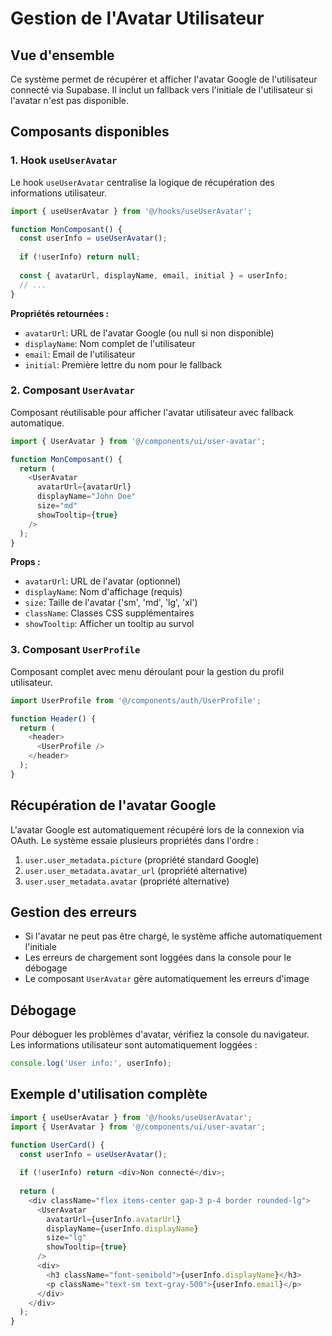 # Gestion de l'Avatar Utilisateur

## Vue d'ensemble

Ce système permet de récupérer et afficher l'avatar Google de l'utilisateur connecté via Supabase. Il inclut un fallback vers l'initiale de l'utilisateur si l'avatar n'est pas disponible.

## Composants disponibles

### 1. Hook `useUserAvatar`

Le hook `useUserAvatar` centralise la logique de récupération des informations utilisateur.

```typescript
import { useUserAvatar } from '@/hooks/useUserAvatar';

function MonComposant() {
  const userInfo = useUserAvatar();
  
  if (!userInfo) return null;
  
  const { avatarUrl, displayName, email, initial } = userInfo;
  // ...
}
```

**Propriétés retournées :**
- `avatarUrl`: URL de l'avatar Google (ou null si non disponible)
- `displayName`: Nom complet de l'utilisateur
- `email`: Email de l'utilisateur
- `initial`: Première lettre du nom pour le fallback

### 2. Composant `UserAvatar`

Composant réutilisable pour afficher l'avatar utilisateur avec fallback automatique.

```typescript
import { UserAvatar } from '@/components/ui/user-avatar';

function MonComposant() {
  return (
    <UserAvatar 
      avatarUrl={avatarUrl}
      displayName="John Doe"
      size="md"
      showTooltip={true}
    />
  );
}
```

**Props :**
- `avatarUrl`: URL de l'avatar (optionnel)
- `displayName`: Nom d'affichage (requis)
- `size`: Taille de l'avatar ('sm', 'md', 'lg', 'xl')
- `className`: Classes CSS supplémentaires
- `showTooltip`: Afficher un tooltip au survol

### 3. Composant `UserProfile`

Composant complet avec menu déroulant pour la gestion du profil utilisateur.

```typescript
import UserProfile from '@/components/auth/UserProfile';

function Header() {
  return (
    <header>
      <UserProfile />
    </header>
  );
}
```

## Récupération de l'avatar Google

L'avatar Google est automatiquement récupéré lors de la connexion via OAuth. Le système essaie plusieurs propriétés dans l'ordre :

1. `user.user_metadata.picture` (propriété standard Google)
2. `user.user_metadata.avatar_url` (propriété alternative)
3. `user.user_metadata.avatar` (propriété alternative)

## Gestion des erreurs

- Si l'avatar ne peut pas être chargé, le système affiche automatiquement l'initiale
- Les erreurs de chargement sont loggées dans la console pour le débogage
- Le composant `UserAvatar` gère automatiquement les erreurs d'image

## Débogage

Pour déboguer les problèmes d'avatar, vérifiez la console du navigateur. Les informations utilisateur sont automatiquement loggées :

```javascript
console.log('User info:', userInfo);
```

## Exemple d'utilisation complète

```typescript
import { useUserAvatar } from '@/hooks/useUserAvatar';
import { UserAvatar } from '@/components/ui/user-avatar';

function UserCard() {
  const userInfo = useUserAvatar();
  
  if (!userInfo) return <div>Non connecté</div>;
  
  return (
    <div className="flex items-center gap-3 p-4 border rounded-lg">
      <UserAvatar 
        avatarUrl={userInfo.avatarUrl}
        displayName={userInfo.displayName}
        size="lg"
        showTooltip={true}
      />
      <div>
        <h3 className="font-semibold">{userInfo.displayName}</h3>
        <p className="text-sm text-gray-500">{userInfo.email}</p>
      </div>
    </div>
  );
}
```

